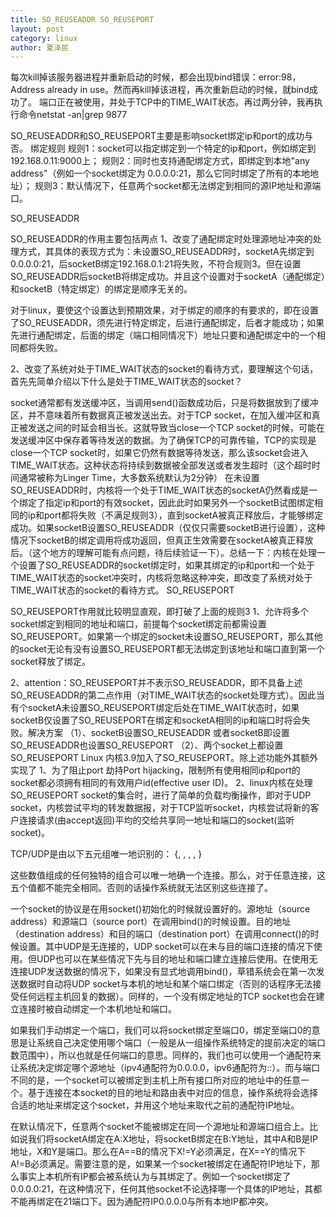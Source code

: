 ```yaml
---
title: SO_REUSEADDR SO_REUSEPORT
layout: post
category: linux
author: 夏泽民
---
```

每次kill掉该服务器进程并重新启动的时候，都会出现bind错误：error:98，Address already in use。然而再kill掉该进程，再次重新启动的时候，就bind成功了。
端口正在被使用，并处于TCP中的TIME_WAIT状态。再过两分钟，我再执行命令netstat -an|grep 9877


SO_REUSEADDR和SO_REUSEPORT主要是影响socket绑定ip和port的成功与否。
绑定规则
规则1：socket可以指定绑定到一个特定的ip和port，例如绑定到192.168.0.11:9000上；
规则2：同时也支持通配绑定方式，即绑定到本地"any address"（例如一个socket绑定为 0.0.0.0:21，那么它同时绑定了所有的本地地址）；
规则3：默认情况下，任意两个socket都无法绑定到相同的源IP地址和源端口。
<!-- more -->
SO_REUSEADDR

SO_REUSEADDR的作用主要包括两点
1、改变了通配绑定时处理源地址冲突的处理方式，其具体的表现方式为：未设置SO_REUSEADDR时，socketA先绑定到0.0.0.0:21，后socketB绑定192.168.0.1:21将失败，不符合规则3。但在设置SO_REUSEADDR后socketB将绑定成功。并且这个设置对于socketA（通配绑定）和socketB（特定绑定）的绑定是顺序无关的。

对于linux，要使这个设置达到预期效果，对于绑定的顺序的有要求的，即在设置了SO_REUSEADDR，须先进行特定绑定，后进行通配绑定，后者才能成功；如果先进行通配绑定，后面的绑定（端口相同情况下）地址只要和通配绑定中的一个相同都将失败。

2、改变了系统对处于TIME_WAIT状态的socket的看待方式，要理解这个句话，首先先简单介绍以下什么是处于TIME_WAIT状态的socket？

socket通常都有发送缓冲区，当调用send()函数成功后，只是将数据放到了缓冲区，并不意味着所有数据真正被发送出去。对于TCP socket，在加入缓冲区和真正被发送之间的时延会相当长。这就导致当close一个TCP socket的时候，可能在发送缓冲区中保存着等待发送的数据。为了确保TCP的可靠传输，TCP的实现是close一个TCP socket时，如果它仍然有数据等待发送，那么该socket会进入TIME_WAIT状态。这种状态将持续到数据被全部发送或者发生超时（这个超时时间通常被称为Linger Time，大多数系统默认为2分钟）
在未设置SO_REUSEADDR时，内核将一个处于TIME_WAIT状态的socketA仍然看成是一个绑定了指定ip和port的有效socket，因此此时如果另外一个socketB试图绑定相同的ip和port都将失败（不满足规则3），直到socketA被真正释放后，才能够绑定成功。如果socketB设置SO_REUSEADDR（仅仅只需要socketB进行设置），这种情况下socketB的绑定调用将成功返回，但真正生效需要在socketA被真正释放后。（这个地方的理解可能有点问题，待后续验证一下）。总结一下：内核在处理一个设置了SO_REUSEADDR的socket绑定时，如果其绑定的ip和port和一个处于TIME_WAIT状态的socket冲突时，内核将忽略这种冲突，即改变了系统对处于TIME_WAIT状态的socket的看待方式。
SO_REUSEPORT

SO_REUSEPORT作用就比较明显直观，即打破了上面的规则3
1、允许将多个socket绑定到相同的地址和端口，前提每个socket绑定前都需设置SO_REUSEPORT。如果第一个绑定的socket未设置SO_REUSEPORT，那么其他的socket无论有没有设置SO_REUSEPORT都无法绑定到该地址和端口直到第一个socket释放了绑定。

2、attention：SO_REUSEPORT并不表示SO_REUSEADDR，即不具备上述SO_REUSEADDR的第二点作用（对TIME_WAIT状态的socket处理方式）。因此当有个socketA未设置SO_REUSEPORT绑定后处在TIME_WAIT状态时，如果socketB仅设置了SO_REUSEPORT在绑定和socketA相同的ip和端口时将会失败。解决方案
（1）、socketB设置SO_REUSEADDR 或者socketB即设置SO_REUSEADDR也设置SO_REUSEPORT
（2）、两个socket上都设置SO_REUSEPORT
Linux 内核3.9加入了SO_REUSEPORT。除上述功能外其额外实现了
1、为了阻止port 劫持Port hijacking，限制所有使用相同ip和port的socket都必须拥有相同的有效用户id(effective user ID)。
2、linux内核在处理SO_REUSEPORT socket的集合时，进行了简单的负载均衡操作，即对于UDP socket，内核尝试平均的转发数据报，对于TCP监听socket，内核尝试将新的客户连接请求(由accept返回)平均的交给共享同一地址和端口的socket(监听socket)。

TCP/UDP是由以下五元组唯一地识别的： 
{<protocol>, <src addr>, <src port>, <dest addr>, <dest port>}

这些数值组成的任何独特的组合可以唯一地确一个连接。那么，对于任意连接，这五个值都不能完全相同。否则的话操作系统就无法区别这些连接了。

一个socket的协议是在用socket()初始化的时候就设置好的。源地址（source address）和源端口（source port）在调用bind()的时候设置。目的地址（destination address）和目的端口（destination port）在调用connect()的时候设置。其中UDP是无连接的，UDP socket可以在未与目的端口连接的情况下使用。但UDP也可以在某些情况下先与目的地址和端口建立连接后使用。在使用无连接UDP发送数据的情况下，如果没有显式地调用bind()，草错系统会在第一次发送数据时自动将UDP socket与本机的地址和某个端口绑定（否则的话程序无法接受任何远程主机回复的数据）。同样的，一个没有绑定地址的TCP socket也会在建立连接时被自动绑定一个本机地址和端口。

如果我们手动绑定一个端口，我们可以将socket绑定至端口0，绑定至端口0的意思是让系统自己决定使用哪个端口（一般是从一组操作系统特定的提前决定的端口数范围中），所以也就是任何端口的意思。同样的，我们也可以使用一个通配符来让系统决定绑定哪个源地址（ipv4通配符为0.0.0.0，ipv6通配符为::）。而与端口不同的是，一个socket可以被绑定到主机上所有接口所对应的地址中的任意一个。基于连接在本socket的目的地址和路由表中对应的信息，操作系统将会选择合适的地址来绑定这个socket，并用这个地址来取代之前的通配符IP地址。

在默认情况下，任意两个socket不能被绑定在同一个源地址和源端口组合上。比如说我们将socketA绑定在A:X地址，将socketB绑定在B:Y地址，其中A和B是IP地址，X和Y是端口。那么在A==B的情况下X!=Y必须满足，在X==Y的情况下A!=B必须满足。需要注意的是，如果某一个socket被绑定在通配符IP地址下，那么事实上本机所有IP都会被系统认为与其绑定了。例如一个socket绑定了0.0.0.0:21，在这种情况下，任何其他socket不论选择哪一个具体的IP地址，其都不能再绑定在21端口下。因为通配符IP0.0.0.0与所有本地IP都冲突。


